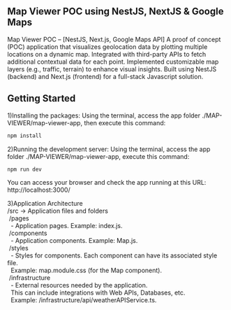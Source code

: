 ## Map Viewer POC using NestJS, NextJS & Google Maps ##

Map Viewer POC – [NestJS, Next.js, Google Maps API]
A proof of concept (POC) application that visualizes geolocation data by plotting multiple locations on a dynamic map.
Integrated with third-party APIs to fetch additional contextual data for each point.
Implemented customizable map layers (e.g., traffic, terrain) to enhance visual insights.
Built using NestJS (backend) and Next.js (frontend) for a full-stack Javascript solution.

## Getting Started

1)Installing the packages:
Using the terminal, access the app folder ./MAP-VIEWER/map-viewer-app,
then execute this command:
```bash
npm install
```

2)Running the development server:
Using the terminal, access the app folder ./MAP-VIEWER/map-viewer-app,
execute this command:
```bash
npm run dev
```
You can access your browser and check the app running at this URL:
http://localhost:3000/

3)Application Architecture</br>
  /src -> Application files and folders</br>
    &nbsp;/pages</br>
    	&nbsp;&nbsp;- Application pages. Example: index.js.</br>
    &nbsp;/components</br>
      &nbsp;&nbsp;- Application components. Example: Map.js.</br>
    &nbsp;/styles</br>
    	&nbsp;&nbsp;- Styles for components. Each component can have its associated style file. </br>
      &nbsp;&nbsp;Example: map.module.css (for the Map component).</br>
    &nbsp;/infrastructure</br>
      &nbsp;&nbsp;- External resources needed by the application.</br>
      &nbsp;&nbsp;This can include integrations with Web APIs, Databases, etc.</br>
      &nbsp;&nbsp;Example: /infrastructure/api/weatherAPIService.ts.</br>
